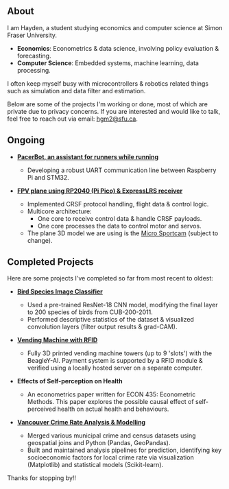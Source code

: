 ## About
I am Hayden, a student studying economics and computer science at Simon Fraser University. 
- **Economics**: Econometrics & data science, involving policy evaluation & forecasting.
- **Computer Science**: Embedded systems, machine learning, data processing.

I often keep myself busy with microcontrollers & robotics related things such as simulation and data filter and estimation. 

Below are some of the projects I'm working or done, most of which are private due to privacy concerns. If you are interested and would like to talk, feel free to reach out via email: hgm2@sfu.ca.

## Ongoing
- [**PacerBot, an assistant for runners while running**](https://github.com/themchandra/PacerBot)
	- Developing a robust UART communication line between Raspberry Pi and STM32.

-  [**FPV plane using RP2040 (Pi Pico) & ExpressLRS receiver**](https://github.com/haydenmai/pico-plane.git)
	- Implemented CRSF protocol handling, flight data & control logic. 
    - Multicore architecture:
        - One core to receive control data & handle CRSF payloads.
        - One core processes the data to control motor and servos.
    - The plane 3D model we are using is the [Micro Sportcam](https://www.3daeroventures.com/microsportcam) (subject to change).

## Completed Projects
Here are some projects I've completed so far from most recent to oldest:
-  [**Bird Species Image Classifier**](https://github.com/haydenmai/cmpt310-project)
    - Used a pre-trained ResNet-18 CNN model, modifying the final layer to 200 species of birds from CUB-200-2011.
    - Performed descriptive statistics of the dataset & visualized convolution layers (filter output results & grad-CAM).

-  [**Vending Machine with RFID**](https://github.com/haydenmai/cmpt433-project)
    - Fully 3D printed vending machine towers (up to 9 'slots') with the BeagleY-AI. Payment system is supported by a RFID module & verified using a locally hosted server on a separate computer. 

-  **Effects of Self-perception on Health**
    - An econometrics paper written for ECON 435: Econometric Methods. This paper explores the possible causal effect of self-perceived health on actual health and behaviours. 

-  [**Vancouver Crime Rate Analysis & Modelling**](https://github.com/haydenmai/van-crime-census)
	- Merged various municipal crime and census datasets using geospatial joins and Python (Pandas, GeoPandas).
	- Built and maintained analysis pipelines for prediction, identifying key socioeconomic factors for local crime rate via visualization (Matplotlib) and statistical models (Scikit-learn).

 Thanks for stopping by!!
